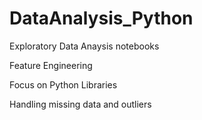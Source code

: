 # DataAnalysis_Python
Exploratory Data Anaysis notebooks

Feature Engineering

Focus on Python Libraries

Handling missing data and outliers
